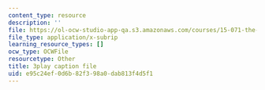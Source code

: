 ```yaml
---
content_type: resource
description: ''
file: https://ol-ocw-studio-app-qa.s3.amazonaws.com/courses/15-071-the-analytics-edge-spring-2017/e95c24ef0d6b82f398a0dab813f4d5f1_aDdkt8rRWGs.srt
file_type: application/x-subrip
learning_resource_types: []
ocw_type: OCWFile
resourcetype: Other
title: 3play caption file
uid: e95c24ef-0d6b-82f3-98a0-dab813f4d5f1
---
```

